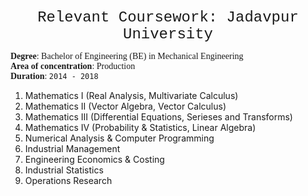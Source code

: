 <p align="center">
<font size="5"> <span style="font-family:Courier New;">Relevant Coursework: Jadavpur University</span> </font><br/>
</p>

<span style="font-family:Garamond;">**Degree**: Bachelor of Engineering (BE) in Mechanical Engineering<br/>**Area of concentration**: Production<br/>**Duration**: `2014 - 2018`<br/></span>



1. Mathematics I (Real Analysis, Multivariate Calculus)
2. Mathematics II (Vector Algebra, Vector Calculus)
3. Mathematics III (Differential Equations, Serieses and Transforms)
4. Mathematics IV (Probability & Statistics, Linear Algebra)
5. Numerical Analysis & Computer Programming
6. Industrial Management
7. Engineering Economics & Costing
8. Industrial Statistics
9. Operations Research
 


